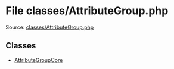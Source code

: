 File classes/AttributeGroup.php
=========

Source: [classes/AttributeGroup.php](https://github.com/PrestaShop/PrestaShop/blob/1.5.0.1/classes/AttributeGroup.php)


Classes
-------

* [AttributeGroupCore](class.AttributeGroupCore.md)

